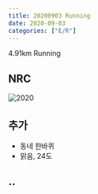 ```yaml
---
title: 20200903 Running 
date: 2020-09-03
categories: ["E/R"]
---
```


4.91km Running 

## NRC

![2020](/img/20200903.jpg)

## 추가

*   동네 한바퀴
*   맑음, 24도

## ..


